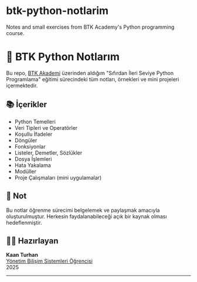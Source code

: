 # btk-python-notlarim
Notes and small exercises from BTK Academy's Python programming course.
# 🐍 BTK Python Notlarım

Bu repo, [BTK Akademi](https://www.btkakademi.gov.tr) üzerinden aldığım "Sıfırdan İleri Seviye Python Programlama" eğitimi sürecindeki tüm notları, örnekleri ve mini projeleri içermektedir.

## 📚 İçerikler

- Python Temelleri
- Veri Tipleri ve Operatörler
- Koşullu İfadeler
- Döngüler
- Fonksiyonlar
- Listeler, Demetler, Sözlükler
- Dosya İşlemleri
- Hata Yakalama
- Modüller
- Proje Çalışmaları (mini uygulamalar)

## 📌 Not
Bu notlar öğrenme sürecimi belgelemek ve paylaşmak amacıyla oluşturulmuştur. Herkesin faydalanabileceği açık bir kaynak olması hedeflenmiştir.

## 👨‍💻 Hazırlayan
**Kaan Turhan**  
[Yönetim Bilişim Sistemleri Öğrencisi](https://www.linkedin.com/in/kaanturhan04)  
2025

---

